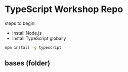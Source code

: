 # TypeScript Workshop Repo

steps to begin:

- install Node.js
- install TypeScript globally

```cmd
npm install -g typescript
```

## bases (folder)
